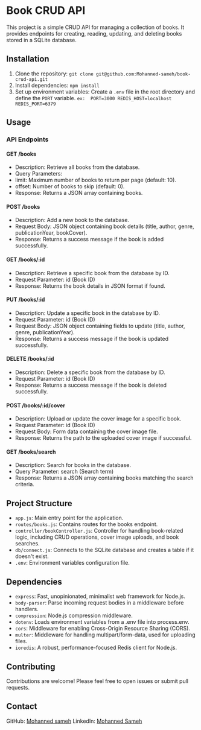 # Book CRUD API

This project is a simple CRUD API for managing a collection of books. It provides endpoints for creating, reading, updating, and deleting books stored in a SQLite database.

## Installation

1. Clone the repository:
   `git clone git@github.com:Mohanned-sameh/book-crud-api.git`
2. Install dependencies:
   `npm install`
3. Set up environment variables:
   Create a `.env` file in the root directory and define the `PORT` variable.
   `ex: 
PORT=3000
REDIS_HOST=localhost
REDIS_PORT=6379`

## Usage

### API Endpoints

#### GET /books

- Description: Retrieve all books from the database.
- Query Parameters:
- limit: Maximum number of books to return per page (default: 10).
- offset: Number of books to skip (default: 0).
- Response: Returns a JSON array containing books.

#### POST /books

- Description: Add a new book to the database.
- Request Body: JSON object containing book details (title, author, genre, publicationYear, bookCover).
- Response: Returns a success message if the book is added successfully.

#### GET /books/:id

- Description: Retrieve a specific book from the database by ID.
- Request Parameter: id (Book ID)
- Response: Returns the book details in JSON format if found.

#### PUT /books/:id

- Description: Update a specific book in the database by ID.
- Request Parameter: id (Book ID)
- Request Body: JSON object containing fields to update (title, author, genre, publicationYear).
- Response: Returns a success message if the book is updated successfully.

#### DELETE /books/:id

- Description: Delete a specific book from the database by ID.
- Request Parameter: id (Book ID)
- Response: Returns a success message if the book is deleted successfully.

#### POST /books/:id/cover

- Description: Upload or update the cover image for a specific book.
- Request Parameter: id (Book ID)
- Request Body: Form data containing the cover image file.
- Response: Returns the path to the uploaded cover image if successful.

#### GET /books/search

- Description: Search for books in the database.
- Query Parameter: search (Search term)
- Response: Returns a JSON array containing books matching the search criteria.

## Project Structure

- `app.js`: Main entry point for the application.
- `routes/books.js`: Contains routes for the books endpoint.
- `controller/bookController.js`: Controller for handling book-related logic, including CRUD operations, cover image uploads, and book searches.
- `db/connect.js`: Connects to the SQLite database and creates a table if it doesn't exist.
- `.env`: Environment variables configuration file.

## Dependencies

- `express`: Fast, unopinionated, minimalist web framework for Node.js.
- `body-parser`: Parse incoming request bodies in a middleware before handlers.
- `compression`: Node.js compression middleware.
- `dotenv`: Loads environment variables from a .env file into process.env.
- `cors`: Middleware for enabling Cross-Origin Resource Sharing (CORS).
- `multer`: Middleware for handling multipart/form-data, used for uploading files.
- `ioredis`: A robust, performance-focused Redis client for Node.js.

## Contributing

Contributions are welcome! Please feel free to open issues or submit pull requests.

## Contact

GitHub: [Mohanned sameh](github.com/mohanned-sameh)
LinkedIn: [Mohanned Sameh](linkedin/in/mohanned-sameh)
